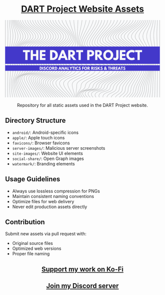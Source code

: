 <div align="center">

# [DART Project Website Assets](https://thedartproject.github.io/)

![DART Project Logo](https://github.com/TheDARTProject/.github/blob/main/SCREENSHOTS/The-DART-Project.png)

Repository for all static assets used in the DART Project website.

</div>

## Directory Structure
- `android/`: Android-specific icons
- `apple/`: Apple touch icons
- `favicons/`: Browser favicons
- `server-images/`: Malicious server screenshots
- `site-images/`: Website UI elements
- `social-share/`: Open Graph images
- `watermark/`: Branding elements

## Usage Guidelines
- Always use lossless compression for PNGs
- Maintain consistent naming conventions
- Optimize files for web delivery
- Never edit production assets directly

## Contribution
Submit new assets via pull request with:
- Original source files
- Optimized web versions
- Proper file naming

<div align="center">

## [Support my work on Ko-Fi](https://ko-fi.com/thatsinewave)

## [Join my Discord server](https://discord.gg/2nHHHBWNDw)

</div>
